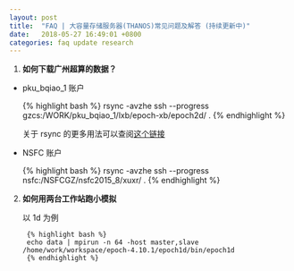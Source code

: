 ```yaml
---
layout: post
title:  "FAQ | 大容量存储服务器(THANOS)常见问题及解答 (持续更新中)"
date:   2018-05-27 16:49:01 +0800
categories: faq update research
---
```


1. **如何下载广州超算的数据？**
  * pku_bqiao_1 账户

    {% highlight bash %}
    rsync -avzhe ssh --progress  gzcs:/WORK/pku_bqiao_1/lxb/epoch-xb/epoch2d/ .
    {% endhighlight %}

    关于 rsync 的更多用法可以查阅[这个链接](https://www.tecmint.com/rsync-local-remote-file-synchronization-commands/)

  * NSFC 账户

    {% highlight bash %}
    rsync -avzhe ssh --progress  nsfc:/NSFCGZ/nsfc2015_8/xuxr/ .
    {% endhighlight %}

2. **如何用两台工作站跑小模拟**

    以 1d 为例

		{% highlight bash %}
		echo data | mpirun -n 64 -host master,slave /home/work/workspace/epoch-4.10.1/epoch1d/bin/epoch1d
		{% endhighlight %}





